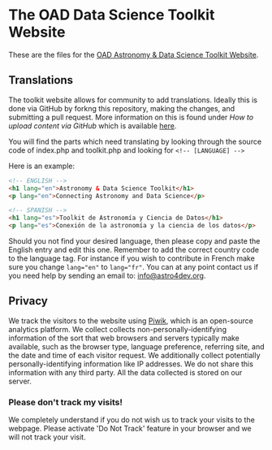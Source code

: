 # The OAD Data Science Toolkit Website
These are the files for the [OAD Astronomy & Data Science Toolkit Website](http://datascience.astro4dev.org).

## Translations
The toolkit website allows for community to add translations. Ideally this is done via GitHub by forkng this repository, making the changes, and submitting a pull request. More information on this is found under _How to upload content via GitHub_ which is available [here](https://github.com/astro4dev/OAD-Data-Science-Toolkit/blob/master/CONTRIBUTING.md).

You will find the parts which need translating by looking through the source code of index.php and toolkit.php and looking for ```<!-- [LANGUAGE] -->```

Here is an example:

```html
<!-- ENGLISH -->
<h1 lang="en">Astronomy & Data Science Toolkit</h1>
<p lang="en">Connecting Astronomy and Data Science</p>

<!-- SPANISH -->
<h1 lang="es">Toolkit de Astronomía y Ciencia de Datos</h1>
<p lang="es">Conexión de la astronomía y la ciencia de los datos</p>
```
 Should you not find your desired language, then please copy and paste the English entry and edit this one. Remember to add the correct country code to the language tag. For instance if you wish to contribute in French make sure you change ```lang="en"``` to ```lang="fr"```. You can at any point contact us if you need help by sending an email to: info@astro4dev.org.

## Privacy
We track the visitors to the website using <a href="https://piwik.org/" target="_blank">Piwik</a>, which is an open-source analytics platform.
We collect collects non-personally-identifying information of the sort that web browsers and servers typically make available, such as the browser type, language preference, referring site, and the date and time of each visitor request. We additionally collect potentially personally-identifying information like IP addresses. We do not share this information with any third party. All the data collected is stored on our server.

### Please don't track my visits!
We completely understand if you do not wish us to track your visits to the webpage. Please activate 'Do Not Track' feature in your browser and we will not track your visit.
